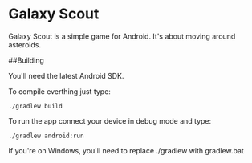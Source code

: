 Galaxy Scout
===========

Galaxy Scout is a simple game for Android. It's about moving around asteroids.

##Building

You'll need the latest Android SDK.

To compile everthing just type:

```
./gradlew build
```

To run the app connect your device in debug mode and type:

```
./gradlew android:run
```

If you're on Windows, you'll need to replace ./gradlew with gradlew.bat
